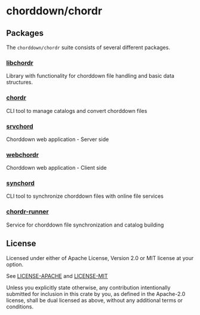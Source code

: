 # chorddown/chordr

## Packages
The `chorddown/chordr` suite consists of several different packages.

### [libchordr](libchordr)
Library with functionality for chorddown file handling and basic data 
structures.

### [chordr](chordr)
CLI tool to manage catalogs and convert chorddown files

### [srvchord](srvchord)
Chorddown web application - Server side

### [webchordr](webchordr)
Chorddown web application - Client side

### [synchord](synchord)
CLI tool to synchronize chorddown files with online file services

### [chordr-runner](chordr-runner)
Service for chorddown file synchronization and catalog building

## License

Licensed under either of Apache License, Version 2.0 or MIT license 
at your option.

See [LICENSE-APACHE](LICENSE-APACHE) and [LICENSE-MIT](LICENSE-MIT)

Unless you explicitly state otherwise, any contribution intentionally 
submitted for inclusion in this crate by you, as defined in the 
Apache-2.0 license, shall be dual licensed as above, without any 
additional terms or conditions.
